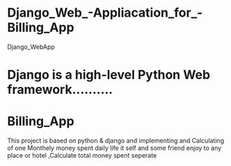 # Django_Web_-Appliacation_for_-Billing_App
Django_WebApp

# Django is a high-level Python Web framework..........

# Billing_App
This project is based on python & django and implementing and Calculating of one Monthely money spent daily life it self and
some friend enjoy to any place or hotel ,Calculate total money spent seperate
